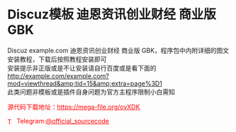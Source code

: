 # Discuz模板 迪恩资讯创业财经 商业版 GBK

Discuz example.com 迪恩资讯创业财经 商业版 GBK，程序包中内附详细的图文安装教程，下载后按照教程安装即可<br>安装提示非正版或是不让安装请自行百度或是看下面的<br>http://example.com/example.com?mod=viewthread&amp;tid=15&amp;extra=page%3D1<br>此类问题非模板或是插件自身问题为官方主程序限制小白需知 <br>


<p style="color: red;">源代码下载地址：<a href="https://mega-file.org/ovXDK" style="color: red;">https://mega-file.org/ovXDK</a></p><p style="color: red;"><img src="https://cdn-icons-png.flaticon.com/512/2111/2111646.png" alt="Telegram Icon" style="width: 16px; vertical-align: middle; margin-right: 5px;">Telegram:<a href="https://t.me/official_sourcecode" style="color: red;">@official_sourcecode</a></p>
